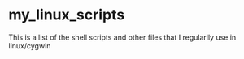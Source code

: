 my_linux_scripts
================

This is a list of the shell scripts and other files that I regularlly use in linux/cygwin
